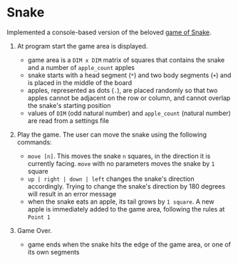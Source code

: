 # Snake
Implemented a console-based version of the beloved [game of Snake](https://www.google.com/search?q=play+snake).
1. At program start the game area is displayed.
   - game area is a `DIM x DIM` matrix of squares that contains the snake and a number of `apple_count` apples
   - snake starts with a head segment (`*`) and two body segments (`+`) and is placed in the middle of the board
   - apples, represented as dots (`.`), are placed randomly so that two apples cannot be adjacent on the row or column, and cannot overlap the snake's starting position
   - values of `DIM` (odd natural number) and `apple_count` (natural number) are read from a settings file
   
2. Play the game. The user can move the snake using the following commands:
   - `move [n]`. This moves the snake `n` squares, in the direction it is currently facing. `move` with no parameters moves the snake by `1` square
   - `up | right | down | left` changes the snake's direction accordingly. Trying to change the snake's direction by 180 degrees will result in an error message
   - when the snake eats an apple, its tail grows by `1 square`. A new apple is immediately added to the game area, following the rules at `Point 1`
   
3. Game Over.
   - game ends when the snake hits the edge of the game area, or one of its own segments
